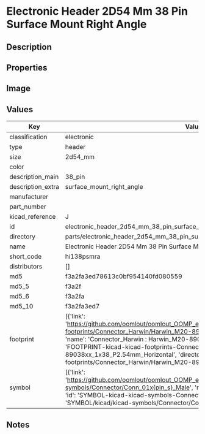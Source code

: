 # Electronic Header 2D54 Mm 38 Pin Surface Mount Right Angle

## Description

## Properties


## Image


## Values

| Key | Value |
| --- | --- |
| classification | electronic |
| type | header |
| size | 2d54_mm |
| color |  |
| description_main | 38_pin |
| description_extra | surface_mount_right_angle |
| manufacturer |  |
| part_number |  |
| kicad_reference | J |
| id | electronic_header_2d54_mm_38_pin_surface_mount_right_angle |
| directory | parts/electronic_header_2d54_mm_38_pin_surface_mount_right_angle |
| name | Electronic Header 2D54 Mm 38 Pin Surface Mount Right Angle |
| short_code | hi138psmra |
| distributors | [] |
| md5 | f3a2fa3ed78613c0bf954140fd080559 |
| md5_5 | f3a2f |
| md5_6 | f3a2fa |
| md5_10 | f3a2fa3ed7 |
| footprint | [{'link': 'https://github.com/oomlout/oomlout_OOMP_eda_V2/tree/main/FOOTPRINT/kicad/kicad-footprints/Connector_Harwin/Harwin_M20-89038xx_1x38_P2.54mm_Horizontal', 'name': 'Connector_Harwin : Harwin_M20-89038xx_1x38_P2.54mm_Horizontal', 'id': 'FOOTPRINT-kicad-kicad-footprints-Connector_Harwin-Harwin_M20-89038xx_1x38_P2.54mm_Horizontal', 'directory': 'FOOTPRINT/kicad/kicad-footprints/Connector_Harwin/Harwin_M20-89038xx_1x38_P2.54mm_Horizontal/'}] |
| symbol | [{'link': 'https://github.com/oomlout/oomlout_OOMP_eda_V2/tree/main/SYMBOL/kicad/kicad-symbols/Connector/Conn_01x{pin_s}_Male', 'name': 'Connector : Conn_01x38_Male', 'id': 'SYMBOL-kicad-kicad-symbols-Connector-Conn_01x38_Male', 'directory': 'SYMBOL/kicad/kicad-symbols/Connector/Conn_01x38_Male/'}] |

## Notes

